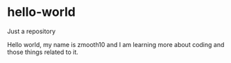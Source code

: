 # hello-world
Just a repository

Hello world, my name is zmooth10 and I am learning more about coding and those things related to it.
